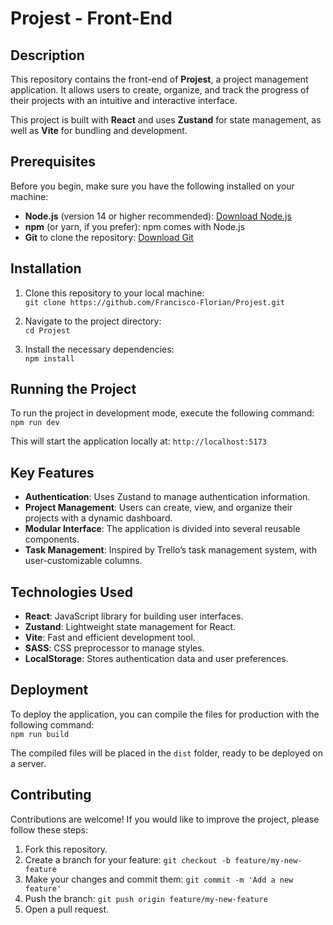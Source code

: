 # Projest - Front-End

## Description

This repository contains the front-end of **Projest**, a project management application. It allows users to create, organize, and track the progress of their projects with an intuitive and interactive interface.

This project is built with **React** and uses **Zustand** for state management, as well as **Vite** for bundling and development.

## Prerequisites

Before you begin, make sure you have the following installed on your machine:

- **Node.js** (version 14 or higher recommended): [Download Node.js](https://nodejs.org/)
- **npm** (or yarn, if you prefer): npm comes with Node.js
- **Git** to clone the repository: [Download Git](https://git-scm.com/)

## Installation

1. Clone this repository to your local machine:  
`git clone https://github.com/Francisco-Florian/Projest.git`

2. Navigate to the project directory:  
`cd Projest`

3. Install the necessary dependencies:  
`npm install`

## Running the Project

To run the project in development mode, execute the following command:  
`npm run dev`

This will start the application locally at: `http://localhost:5173`

## Key Features

- **Authentication**: Uses Zustand to manage authentication information.
- **Project Management**: Users can create, view, and organize their projects with a dynamic dashboard.
- **Modular Interface**: The application is divided into several reusable components.
- **Task Management**: Inspired by Trello’s task management system, with user-customizable columns.

## Technologies Used

- **React**: JavaScript library for building user interfaces.
- **Zustand**: Lightweight state management for React.
- **Vite**: Fast and efficient development tool.
- **SASS**: CSS preprocessor to manage styles.
- **LocalStorage**: Stores authentication data and user preferences.

## Deployment

To deploy the application, you can compile the files for production with the following command:  
`npm run build`

The compiled files will be placed in the `dist` folder, ready to be deployed on a server.

## Contributing

Contributions are welcome! If you would like to improve the project, please follow these steps:

1. Fork this repository.
2. Create a branch for your feature: `git checkout -b feature/my-new-feature`
3. Make your changes and commit them: `git commit -m 'Add a new feature'`
4. Push the branch: `git push origin feature/my-new-feature`
5. Open a pull request.
